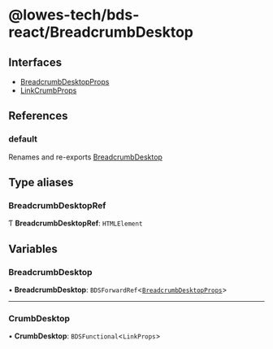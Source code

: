 # @lowes-tech/bds-react/BreadcrumbDesktop

## Interfaces

- [BreadcrumbDesktopProps](interfaces/BreadcrumbDesktopProps.md)
- [LinkCrumbProps](interfaces/LinkCrumbProps.md)

## References

### default

Renames and re-exports [BreadcrumbDesktop](README.md#breadcrumbdesktop)

## Type aliases

### BreadcrumbDesktopRef

Ƭ **BreadcrumbDesktopRef**: `HTMLElement`

## Variables

### BreadcrumbDesktop

• **BreadcrumbDesktop**: `BDSForwardRef`<[`BreadcrumbDesktopProps`](interfaces/BreadcrumbDesktopProps.md)\>

___

### CrumbDesktop

• **CrumbDesktop**: `BDSFunctional`<`LinkProps`\>
